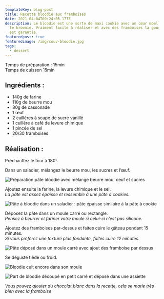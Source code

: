 ```yaml
---
templateKey: blog-post
title: Recette bloodie aux framboises
date: 2021-04-04T09:24:05.177Z
description: Le bloodie est une sorte de maxi cookie avec un cœur moelleux comme
  le brownie. Vraiment facile à réaliser et avec des framboises la gourmandise
  est garantie.
featuredpost: true
featuredimage: /img/couv-bloodie.jpg
tags:
  - dessert
---
```

Temps de préparation : 15min\
Temps de cuisson 15min

## Ingrédients :

* 140g de farine
* 110g de beurre mou
* 80g de cassonade
* 1 œuf
* 2 cuillères à soupe de sucre vanillé
* 1 cuillère à café de levure chimique
* 1 pincée de sel
* 20/30 framboises

## Réalisation :

Préchauffez le four à 180°.

Dans un saladier, mélangez le beurre mou, les sucres et l’œuf.

![Préparation pâte bloodie avec mélange beurre mou, oeuf et sucres ](/img/prepa-bloodir.jpg "Préparation pâte bloodie")

Ajoutez ensuite la farine, la levure chimique et le sel.\
*La pâte est assez épaisse et ressemble à une pâte à cookies.*

![Pâte à bloodie dans un saladier : pâte épaisse similaire à la pâte à cookie](/img/pate-a-bloodie.jpg "Pâte à bloodie ")

Déposez la pâte dans un moule carré ou rectangle.\
*Pensez à beurrer et fariner votre moule si celui-ci n’est pas silicone.*

Ajoutez des framboises par-dessus et faites cuire le gâteau pendant 15 minutes.\
*Si vous préférez une texture plus fondante, faites cuire 12 minutes.*

![Pâte déposé dans un moule carré avec ajout des framboise par dessus ](/img/bloodie-avant-cuisson.jpg "Gâteau avant cuisson ")

Se déguste tiède ou froid.

![Bloodie cuit encore dans son moule](/img/bloodie-cuit.jpg "Bloodie cuit ")

![Part de bloodie découpé en petit carré et déposé dans une assiette ](/img/assiette-bloodie.jpg "Bloodie")

*Vous pouvez ajouter du chocolat blanc dans la recette, cela se marie très bien avec la framboise*